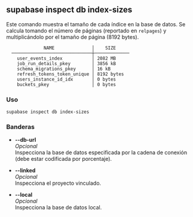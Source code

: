 ## supabase inspect db index-sizes

Este comando muestra el tamaño de cada índice en la base de datos. Se calcula tomando el número de páginas (reportado en `relpages`) y multiplicándolo por el tamaño de página (8192 bytes).

```
              NAME              │    SIZE
  ──────────────────────────────┼─────────────
    user_events_index           │ 2082 MB
    job_run_details_pkey        │ 3856 kB
    schema_migrations_pkey      │ 16 kB
    refresh_tokens_token_unique │ 8192 bytes
    users_instance_id_idx       │ 0 bytes
    buckets_pkey                │ 0 bytes
```

### Uso

```
supabase inspect db index-sizes
```

### Banderas

- **--db-url <string>**  
    _Opcional_  
    Inspecciona la base de datos especificada por la cadena de conexión (debe estar codificada por porcentaje).
    
- **--linked**  
    _Opcional_  
    Inspecciona el proyecto vinculado.
    
- **--local**  
    _Opcional_  
    Inspecciona la base de datos local.